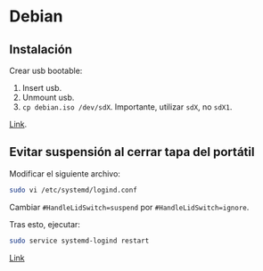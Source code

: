 # Debian

## Instalación

Crear usb bootable:

1. Insert usb.
2. Unmount usb.
3. `cp debian.iso /dev/sdX`. Importante, utilizar `sdX`, no `sdX1`.

[Link](https://wiki.debian.org/DebianInstaller/CreateUSBMedia).

## Evitar suspensión al cerrar tapa del portátil

Modificar el siguiente archivo:

```bash
sudo vi /etc/systemd/logind.conf
```

Cambiar `#HandleLidSwitch=suspend` por `#HandleLidSwitch=ignore`.

Tras esto, ejecutar:

```bash
sudo service systemd-logind restart
```

[Link](https://unix.stackexchange.com/questions/563729/looking-for-the-settings-that-causes-debian-to-suspend-when-laptop-lid-is-closed)

